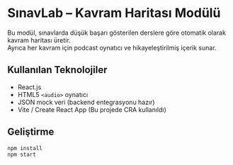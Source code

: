# SınavLab – Kavram Haritası Modülü

Bu modül, sınavlarda düşük başarı gösterilen derslere göre otomatik olarak kavram haritası üretir.  
Ayrıca her kavram için podcast oynatıcı ve hikayeleştirilmiş içerik sunar.

## Kullanılan Teknolojiler

- React.js
- HTML5 `<audio>` oynatıcı
- JSON mock veri (backend entegrasyonu hazır)
- Vite / Create React App (Bu projede CRA kullanıldı)

## Geliştirme

```bash
npm install
npm start
